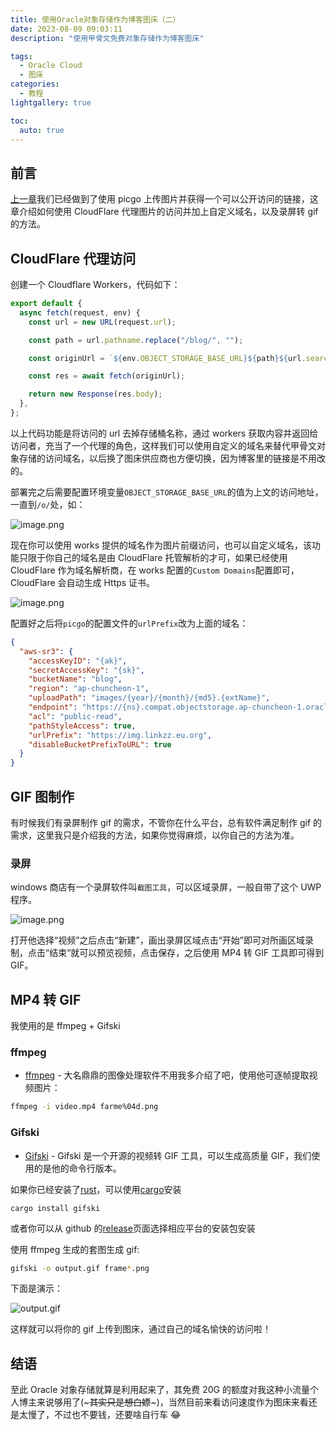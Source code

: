 ```yaml
---
title: 使用Oracle对象存储作为博客图床（二）
date: 2023-08-09 09:03:11
description: "使用甲骨文免费对象存储作为博客图床"

tags:
  - Oracle Cloud
  - 图床
categories:
  - 教程
lightgallery: true

toc:
  auto: true
---
```


## 前言

[上一章](/posts/oracle-blog-picture-1)我们已经做到了使用 picgo
上传图片并获得一个可以公开访问的链接，这章介绍如何使用 CloudFlare
代理图片的访问并加上自定义域名，以及录屏转 gif 的方法。

## CloudFlare 代理访问

创建一个 Cloudflare Workers，代码如下：

```js
export default {
  async fetch(request, env) {
    const url = new URL(request.url);

    const path = url.pathname.replace("/blog/", "");

    const originUrl = `${env.OBJECT_STORAGE_BASE_URL}${path}${url.search}`;

    const res = await fetch(originUrl);

    return new Response(res.body);
  },
};
```

以上代码功能是将访问的 url 去掉存储桶名称，通过 workers
获取内容并返回给访问者，充当了一个代理的角色，这样我们可以使用自定义的域名来替代甲骨文对象存储的访问域名，以后换了图床供应商也方便切换，因为博客里的链接是不用改的。

部署完之后需要配置环境变量`OBJECT_STORAGE_BASE_URL`的值为上文的访问地址，一直到`/o/`处，如：

![image.png](https://img.linkzz.eu.org/main/images/2023/08/ce111fadec473463c7db2f96c059d17c.png)

现在你可以使用 works
提供的域名作为图片前缀访问，也可以自定义域名，该功能只限于你自己的域名是由
CloudFlare 托管解析的才可，如果已经使用 CloudFlare 作为域名解析商，在 works
配置的`Custom Domains`配置即可，CloudFlare 会自动生成 Https 证书。

![image.png](https://img.linkzz.eu.org/main/images/2023/08/39e8eba872d9e83535ddbb927ea3ea24.png)

配置好之后将`picgo`的配置文件的`urlPrefix`改为上面的域名：

```json
{
  "aws-sr3": {
    "accessKeyID": "{ak}",
    "secretAccessKey": "{sk}",
    "bucketName": "blog",
    "region": "ap-chuncheon-1",
    "uploadPath": "images/{year}/{month}/{md5}.{extName}",
    "endpoint": "https://{ns}.compat.objectstorage.ap-chuncheon-1.oraclecloud.com/",
    "acl": "public-read",
    "pathStyleAccess": true,
    "urlPrefix": "https://img.linkzz.eu.org",
    "disableBucketPrefixToURL": true
  }
}
```

## GIF 图制作

有时候我们有录屏制作 gif 的需求，不管你在什么平台，总有软件满足制作 gif
的需求，这里我只是介绍我的方法，如果你觉得麻烦，以你自己的方法为准。

### 录屏

windows 商店有一个录屏软件叫`截图工具`，可以区域录屏，一般自带了这个 UWP 程序。

![image.png](https://img.linkzz.eu.org/main/images/2023/08/a8183d9d17dd0989a8fb3e5cd8765d32.png)

打开他选择“视频”之后点击“新建”，画出录屏区域点击“开始”即可对所画区域录制，点击“结束“就可以预览视频，点击保存，之后使用
MP4 转 GIF 工具即可得到 GIF。

## MP4 转 GIF

我使用的是 ffmpeg + Gifski

### ffmpeg

- [ffmpeg](https://www.ffmpeg.org/) -
  大名鼎鼎的图像处理软件不用我多介绍了吧，使用他可逐帧提取视频图片：

```bash
ffmpeg -i video.mp4 farme%04d.png
```

### Gifski

- [Gifski](https://github.com/sindresorhus/Gifski) - Gifski 是一个开源的视频转
  GIF 工具，可以生成高质量 GIF，我们使用的是他的命令行版本。

如果你已经安装了[rust](https://rustup.rs/)，可以使用[cargo](https://doc.rust-lang.org/cargo/getting-started/installation.html)安装

```
cargo install gifski
```

或者你可以从 github
的[release](https://github.com/ImageOptim/gifski/releases)页面选择相应平台的安装包安装

使用 ffmpeg 生成的套图生成 gif:

```bash
gifski -o output.gif frame*.png
```

下面是演示：

![output.gif](https://img.linkzz.eu.org/main/images/2023/08/6e87ec9e77084b02f00452727c9afd40.gif)

这样就可以将你的 gif 上传到图床，通过自己的域名愉快的访问啦！

## 结语

至此 Oracle 对象存储就算是利用起来了，其免费 20G
的额度对我这种小流量个人博主来说够用了(~~~其实只是想白嫖~~~)，当然目前来看访问速度作为图床来看还是太慢了，不过也不要钱，还要啥自行车
😂
